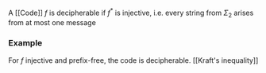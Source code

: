 A [[Code]] $f$ is decipherable if $f^{*}$ is injective, i.e. every string from $\Sigma_{2}$ arises from at most one message

### Example
For $f$ injective and prefix-free, the code is decipherable.
[[Kraft's inequality]]